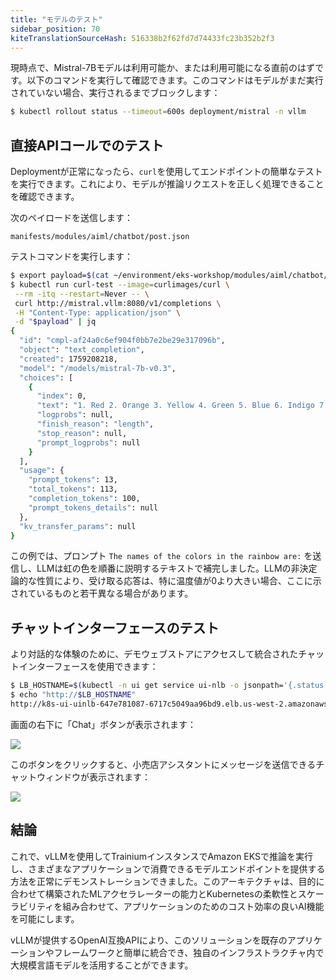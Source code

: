 ```yaml
---
title: "モデルのテスト"
sidebar_position: 70
kiteTranslationSourceHash: 516338b2f62fd7d74433fc23b352b2f3
---
```


現時点で、Mistral-7Bモデルは利用可能か、または利用可能になる直前のはずです。以下のコマンドを実行して確認できます。このコマンドはモデルがまだ実行されていない場合、実行されるまでブロックします：

```bash wait=10 timeout=700
$ kubectl rollout status --timeout=600s deployment/mistral -n vllm
```

## 直接APIコールでのテスト

Deploymentが正常になったら、`curl`を使用してエンドポイントの簡単なテストを実行できます。これにより、モデルが推論リクエストを正しく処理できることを確認できます。

次のペイロードを送信します：

```file
manifests/modules/aiml/chatbot/post.json
```

テストコマンドを実行します：

```bash
$ export payload=$(cat ~/environment/eks-workshop/modules/aiml/chatbot/post.json)
$ kubectl run curl-test --image=curlimages/curl \
 --rm -itq --restart=Never -- \
 curl http://mistral.vllm:8080/v1/completions \
 -H "Content-Type: application/json" \
 -d "$payload" | jq
{
  "id": "cmpl-af24a0c6ef904f0bb7e2be29e317096b",
  "object": "text_completion",
  "created": 1759208218,
  "model": "/models/mistral-7b-v0.3",
  "choices": [
    {
      "index": 0,
      "text": "1. Red 2. Orange 3. Yellow 4. Green 5. Blue 6. Indigo 7. Violet\n\nThe order of the colors in a rainbow is determined by the wavelength of the light. Red has the longest wavelength, and violet has the shortest. This order is often remembered by the acronym ROYGBIV, which stands for Red, Orange, Yellow, Green, Blue, Indigo, and Violet.",
      "logprobs": null,
      "finish_reason": "length",
      "stop_reason": null,
      "prompt_logprobs": null
    }
  ],
  "usage": {
    "prompt_tokens": 13,
    "total_tokens": 113,
    "completion_tokens": 100,
    "prompt_tokens_details": null
  },
  "kv_transfer_params": null
}
```

この例では、プロンプト `The names of the colors in the rainbow are:` を送信し、LLMは虹の色を順番に説明するテキストで補完しました。LLMの非決定論的な性質により、受け取る応答は、特に温度値が0より大きい場合、ここに示されているものと若干異なる場合があります。

## チャットインターフェースのテスト

より対話的な体験のために、デモウェブストアにアクセスして統合されたチャットインターフェースを使用できます：

```bash
$ LB_HOSTNAME=$(kubectl -n ui get service ui-nlb -o jsonpath='{.status.loadBalancer.ingress[*].hostname}{"\n"}')
$ echo "http://$LB_HOSTNAME"
http://k8s-ui-uinlb-647e781087-6717c5049aa96bd9.elb.us-west-2.amazonaws.com
```

画面の右下に「Chat」ボタンが表示されます：

<Browser url="http://k8s-ui-uinlb-647e781087-6717c5049aa96bd9.elb.us-west-2.amazonaws.com">
<img src={require('./assets/home-chat.webp').default}/>
</Browser>

このボタンをクリックすると、小売店アシスタントにメッセージを送信できるチャットウィンドウが表示されます：

<Browser url="http://k8s-ui-uinlb-647e781087-6717c5049aa96bd9.elb.us-west-2.amazonaws.com">
<img src={require('./assets/chat-bot.webp').default}/>
</Browser>

## 結論

これで、vLLMを使用してTrainiumインスタンスでAmazon EKSで推論を実行し、さまざまなアプリケーションで消費できるモデルエンドポイントを提供する方法を正常にデモンストレーションできました。このアーキテクチャは、目的に合わせて構築されたMLアクセラレーターの能力とKubernetesの柔軟性とスケーラビリティを組み合わせて、アプリケーションのためのコスト効率の良いAI機能を可能にします。

vLLMが提供するOpenAI互換APIにより、このソリューションを既存のアプリケーションやフレームワークと簡単に統合でき、独自のインフラストラクチャ内で大規模言語モデルを活用することができます。
